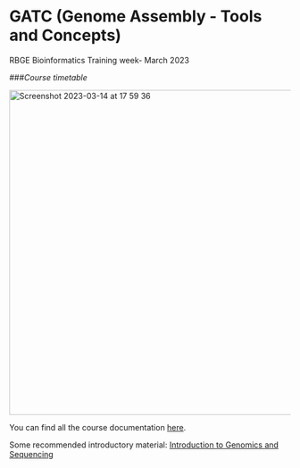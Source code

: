 # GATC (Genome Assembly - Tools and Concepts)
RBGE Bioinformatics Training week- March 2023

###*Course timetable*

<img width="582" alt="Screenshot 2023-03-14 at 17 59 36" src="https://user-images.githubusercontent.com/28604909/226327360-4f29935c-7c6b-47d6-bba6-4a529de7d483.png">

You can find all the course documentation [here](https://github.com/Lcamdom/RBGE-assembly_course/wiki/GATC-course-documentation). 

Some recommended introductory material:
[Introduction to Genomics and Sequencing](https://www.youtube.com/watch?v=XOilMYsUin8&list=PL-_gg7O4EMWbFLTdqr501tjNJ1xq43BqA&index=1)

